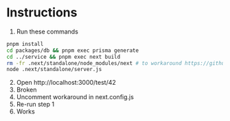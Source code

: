 # Instructions

1. Run these commands

```sh
pnpm install
cd packages/db && pnpm exec prisma generate
cd ../service && pnpm exec next build
rm -fr .next/standalone/node_modules/next # to workaround https://github.com/vercel/next.js/issues/42651
node .next/standalone/server.js
```

2. Open http://localhost:3000/test/42
3. Broken
4. Uncomment workaround in next.config.js
5. Re-run step 1
6. Works
